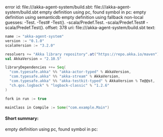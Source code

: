 error id: file://<WORKSPACE>/akka-agent-system/build.sbt:
file://<WORKSPACE>/akka-agent-system/build.sbt
empty definition using pc, found symbol in pc: 
empty definition using semanticdb
empty definition using fallback
non-local guesses:
	 -Test.
	 -Test#
	 -Test().
	 -scala/Predef.Test.
	 -scala/Predef.Test#
	 -scala/Predef.Test().
offset: 378
uri: file://<WORKSPACE>/akka-agent-system/build.sbt
text:
```scala
name := "akka-agent-system"
version := "0.1.0"
scalaVersion := "3.2.0"

resolvers += "Akka library repository".at("https://repo.akka.io/maven")
val AkkaVersion = "2.10.5"

libraryDependencies ++= Seq(
  "com.typesafe.akka" %% "akka-actor-typed" % AkkaVersion,
  "com.typesafe.akka" %% "akka-stream" % AkkaVersion,
  "com.typesafe.akka" %% "akka-testkit-typed" % AkkaVersion % Te@@st,
  "ch.qos.logback" % "logback-classic" % "1.2.6"
)

fork in run := true

mainClass in Compile := Some("com.example.Main")
```


#### Short summary: 

empty definition using pc, found symbol in pc: 